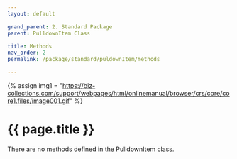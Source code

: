```yaml
---
layout: default

grand_parent: 2. Standard Package
parent: PulldownItem Class

title: Methods
nav_order: 2
permalink: /package/standard/puldownItem/methods

---
```

{% assign img1 = "https://biz-collections.com/support/webpages/html/onlinemanual/browser/crs/core/core1.files/image001.gif" %}


# {{ page.title }}

There are no methods defined in the PulldownItem class.